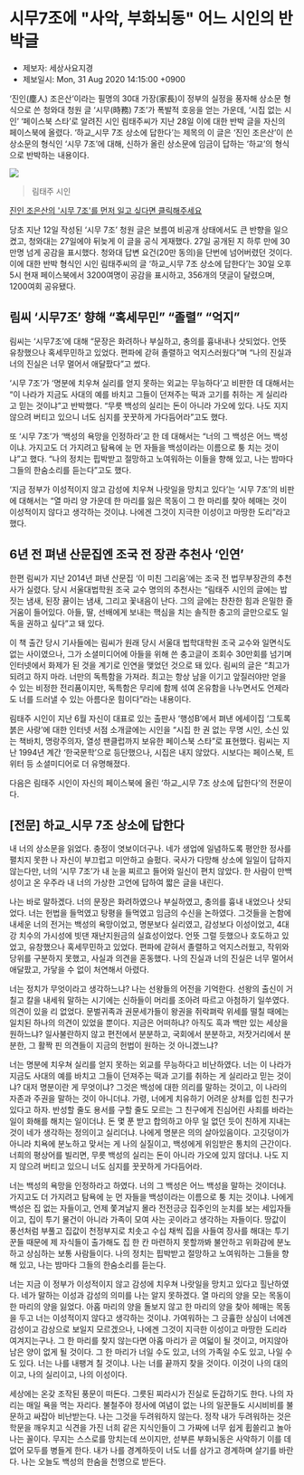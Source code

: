 # 시무7조에 "사악, 부화뇌동" 어느 시인의 반박글

* 제보자: 세상사요지경
* 제보일시: Mon, 31 Aug 2020 14:15:00 +0900

‘진인(塵人) 조은산’이라는 필명의 30대 가장(家長)이 정부의 실정을 풍자해 상소문 형식으로 쓴 청와대 청원 글 ‘시무(時務) 7조’가 폭발적 호응을 얻는 가운데, ‘시집 없는 시인’ ‘페이스북 스타’로 알려진 시인 림태주씨가 지난 28일 이에 대한 반박 글을 자신의 페이스북에 올렸다. ‘하교_시무 7조 상소에 답한다’는 제목의 이 글은 ‘진인 조은산’이 쓴 상소문의 형식인 ‘시무 7조’에 대해, 신하가 올린 상소문에 임금이 답하는 ‘하교’의 형식으로 반박하는 내용이다.

![](https://image.chosun.com/sitedata/image/202008/30/2020083001911_0.jpg)
> 림태주 시인

[진인 조은산의 '시무 7조'를 먼저 일고 싶다면 클릭해주세요](https://www.newschat.live/links/U1i8y17MiJEWMpTe6)

당초 지난 12일 작성된 ‘시무 7조’ 청원 글은 보름여 비공개 상태에서도 큰 반향을 일으켰고, 청와대는 27일에야 뒤늦게 이 글을 공식 게재했다. 27일 공개된 지 하루 만에 30만명 넘게 공감을 표시했다. 청와대 답변 요건(20만 동의)을 단번에 넘어버렸던 것이다. 이에 대한 반박 형식인 시인 림태주씨의 글 ‘하교_시무 7조 상소에 답한다’는 30일 오후 5시 현재 페이스북에서 3200여명이 공감을 표시하고, 356개의 댓글이 달렸으며, 1200여회 공유됐다.

## 림씨 ‘시무7조’ 향해 “혹세무민” “졸렬” “억지”

림씨는 ‘시무7조’에 대해 “문장은 화려하나 부실하고, 충의를 흉내내나 삿되었다. 언뜻 유창했으나 혹세무민하고 있었다. 편파에 갇혀 졸렬하고 억지스러웠다”며 “나의 진실과 너의 진실은 너무 멀어서 애달팠다”고 썼다.

‘시무 7조’가 ‘명분에 치우쳐 실리를 얻지 못하는 외교는 무능하다’고 비판한 데 대해서는 “이 나라가 지금도 사대의 예를 바치고 그들이 던져주는 떡과 고기를 취하는 게 실리라고 믿는 것이냐”고 반박했다. “무릇 백성의 실리는 돈이 아니라 가오에 있다. 나도 지지 않으려 버티고 있으니 너도 심지를 꿋꿋하게 가다듬어라”고도 했다.

또 ‘시무 7조’가 ‘백성의 욕망을 인정하라’고 한 데 대해서는 “너의 그 백성은 어느 백성이냐. 가지고도 더 가지려고 탐욕에 눈 먼 자들을 백성이라는 이름으로 퉁 치는 것이냐”고 했다. “나의 정치는 핍박받고 절망하고 노여워하는 이들을 향해 있고, 나는 밤마다 그들의 한숨소리를 듣는다”고도 했다.

‘지금 정부가 이성적이지 않고 감성에 치우쳐 나랏일을 망치고 있다’는 ‘시무 7조’의 비판에 대해서는 “열 마리 양 가운데 한 마리를 잃은 목동이 그 한 마리를 찾아 헤매는 것이 이성적이지 않다고 생각하는 것이냐. 나에겐 그것이 지극한 이성이고 마땅한 도리”라고 했다.

## 6년 전 펴낸 산문집엔 조국 전 장관 추천사 ‘인연’

한편 림씨가 지난 2014년 펴낸 산문집 ‘이 미친 그리움’에는 조국 전 법무부장관의 추천사가 실렸다. 당시 서울대법학원 조국 교수 명의의 추천사는 “림태주 시인의 글에는 밥 짓는 냄새, 된장 끓이는 냄새, 그리고 꽃내음이 난다. 그의 글에는 찬찬한 힘과 은밀한 즐거움이 들어있다. 아들, 딸, 선배에게 보내는 핵심을 치는 솔직한 충고의 글만으로도 일독을 권하고 싶다”고 돼 있다.

이 책 출간 당시 기사들에는 림씨가 원래 당시 서울대 법학대학원 조국 교수와 일면식도 없는 사이였으나, 그가 소셜미디어에 아들을 위해 쓴 충고글이 조회수 30만회를 넘기며 인터넷에서 화제가 된 것을 계기로 인연을 맺었던 것으로 돼 있다. 림씨의 글은 “최고가 되려고 하지 마라. 너만의 독특함을 가져라. 최고는 항상 남을 이기고 앞질러야만 얻을 수 있는 비정한 전리품이지만, 독특함은 무리에 함께 섞여 온유함을 나누면서도 언제라도 너를 드러낼 수 있는 아름다운 힘이다”라는 내용이다.

림태주 시인이 지난 6월 자신이 대표로 있는 출판사 ‘행성B’에서 펴낸 에세이집 ‘그토록 붉은 사랑’에 대한 인터넷 서점 소개글에는 시인을 “시집 한 권 없는 무명 시인, 소신 있는 책바치, 명랑주의자, 열성 팬클럽까지 보유한 페이스북 스타”로 표현했다. 림씨는 지난 1994년 계간 ‘한국문학’으로 등단했으나, 시집은 내지 않았다. 시보다는 페이스북, 트위터 등 소셜미디어로 더 유명해졌다.


다음은 림태주 시인이 자신의 페이스북에 올린 ‘하교_시무 7조 상소에 답한다’의 전문이다.

## [전문] 하교_시무 7조 상소에 답한다

내 너의 상소문을 읽었다. 충정이 엿보이더구나. 네가 생업에 일념하도록 평안한 정사를 펼치지 못한 나 자신이 부끄럽고 미안하고 슬펐다. 국사가 다망해 상소에 일일이 답하지 않는다만, 너의 ‘시무 7조’가 내 눈을 찌르고 들어와 일신이 편치 않았다. 한 사람이 만백성이고 온 우주라 내 너의 가상한 고언에 답하여 짧은 글을 내린다.

나는 바로 말하겠다. 너의 문장은 화려하였으나 부실하였고, 충의를 흉내 내었으나 삿되었다. 너는 헌법을 들먹였고 탕평을 들먹였고 임금의 수신을 논하였다. 그것들을 논함에 내세운 너의 전거는 백성의 욕망이었고, 명분보다 실리였고, 감성보다 이성이었고, 4대강 치수의 가시성에 빗댄 재난지원금의 실효성이었다. 언뜻 그럴 듯했으나 호도하고 있었고, 유창했으나 혹세무민하고 있었다. 편파에 갇혀서 졸렬하고 억지스러웠고, 작위와 당위를 구분하지 못했고, 사실과 의견을 혼동했다. 나의 진실과 너의 진실은 너무 멀어서 애달팠고, 가닿을 수 없이 처연해서 아렸다.

너는 정치가 무엇이라고 생각하느냐? 나는 선왕들의 어전을 기억한다. 선왕의 출신이 거칠고 칼을 내세워 말하는 시기에는 신하들이 머리를 조아려 따르고 아첨하기 일쑤였다. 의견이 있을 리 없었다. 문벌귀족과 권문세가들이 왕권을 쥐락펴락 위세를 떨칠 때에는 일치된 하나의 의견이 있었을 뿐이다. 지금은 어떠하냐? 아직도 흑과 백만 있는 세상을 원하느냐? 일사불란하지 않고 편전에서 분분하고, 국회에서 분분하고, 저잣거리에서 분분한, 그 활짝 핀 의견들이 지금의 헌법이 원하는 것 아니겠느냐?

너는 명분에 치우쳐 실리를 얻지 못하는 외교를 무능하다고 비난하였다. 너는 이 나라가 지금도 사대의 예를 바치고 그들이 던져주는 떡과 고기를 취하는 게 실리라고 믿는 것이냐? 대저 명분이란 게 무엇이냐? 그것은 백성에 대한 의리를 말하는 것이고, 이 나라의 자존과 주권을 말하는 것이 아니더냐. 가령, 너에게 치유하기 어려운 상처를 입힌 친구가 있다고 하자. 반성할 줄도 용서를 구할 줄도 모르는 그 친구에게 진심어린 사죄를 바라는 일이 화해를 해치는 일이더냐. 돈 몇 푼 받고 합의하고 아무 일 없던 듯이 친하게 지내는 것이 네가 생각하는 정의이고 실리더냐. 나에게 명분은 의의 살아있음이다. 고깃덩이가 아니라 치욕에 분노하고 맞서는 게 나의 실질이고, 백성에게 위임받은 통치의 근간이다. 너희의 평상어를 빌리면, 무릇 백성의 실리는 돈이 아니라 가오에 있지 않더냐. 나도 지지 않으려 버티고 있으니 너도 심지를 꿋꿋하게 가다듬어라.

너는 백성의 욕망을 인정하라고 하였다. 너의 그 백성은 어느 백성을 말하는 것이더냐. 가지고도 더 가지려고 탐욕에 눈 먼 자들을 백성이라는 이름으로 퉁 치는 것이냐. 나에게 백성은 집 없는 자들이고, 언제 쫓겨날지 몰라 전전긍긍 집주인의 눈치를 보는 세입자들이고, 집이 투기 물건이 아니라 가족이 모여 사는 곳이라고 생각하는 자들이다. 땅값이 풍선처럼 부풀고 집값이 천정부지로 치솟고 수십 채씩 집을 사들여 장사를 해대는 투기꾼들 때문에 제 자식들이 출가해도 집 한 칸 마련하지 못할까봐 불안하고 위화감에 분노하고 상심하는 보통 사람들이다. 나의 정치는 핍박받고 절망하고 노여워하는 그들을 향해 있고, 나는 밤마다 그들의 한숨소리를 듣는다.

너는 지금 이 정부가 이성적이지 않고 감성에 치우쳐 나랏일을 망치고 있다고 힐난하였다. 네가 말하는 이성과 감성의 의미를 나는 알지 못하겠다. 열 마리의 양을 모는 목동이 한 마리의 양을 잃었다. 아홉 마리의 양을 돌보지 않고 한 마리의 양을 찾아 헤매는 목동을 두고 너는 이성적이지 않다고 생각하는 것이냐. 가여워하는 그 긍휼한 상심이 너에겐 감성이고 감상으로 보일지 모르겠으나, 나에겐 그것이 지극한 이성이고 마땅한 도리라 여겨지는구나. 그 한 마리를 찾지 않는다면 아홉 마리가 곧 여덟이 될 것이고, 머지않아 남은 양이 없게 될 것이다. 그 한 마리가 너일 수도 있고, 너의 가족일 수도 있고, 나일 수도 있다. 너는 나를 내팽겨 칠 것이냐. 나는 너를 끝까지 찾을 것이다. 이것이 나의 대의이고, 나의 실리이고, 나의 이성이다.

세상에는 온갖 조작된 풍문이 떠돈다. 그릇된 찌라시가 진실로 둔갑하기도 한다. 나의 자리는 매일 욕을 먹는 자리다. 불철주야 정사에 여념이 없는 나의 일꾼들도 시시비비를 불문하고 싸잡아 비난받는다. 나는 그것을 두려워하지 않는다. 정작 내가 두려워하는 것은 학문을 깨우치고 식견을 가진 너희 같은 지식인들이 그 가짜에 너무 쉽게 휩쓸리고 놀아나는 꼴이다. 무지는 스스로를 망치는데 쓰이지만, 섣부른 부화뇌동은 사악하기 이를 데 없어 모두를 병들게 한다. 내가 나를 경계하듯이 너도 너를 삼가고 경계하며 살기를 바란다. 나는 오늘도 백성의 한숨을 천명으로 받든다.
